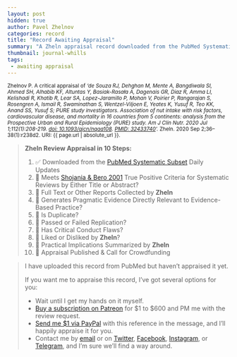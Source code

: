 ```yaml
---
layout: post
hidden: true
author: Pavel Zhelnov
categories: record
title: "Record Awaiting Appraisal"
summary: "A Zheln appraisal record downloaded from the PubMed Systematic Subset daily updates."
thumbnail: journal-whills
tags:
 - awaiting appraisal
---
```


<small id="citation">Zhelnov P. A critical appraisal of _‘de Souza RJ, Dehghan M, Mente A, Bangdiwala SI, Ahmed SH, Alhabib KF, Altuntas Y, Basiak-Rasała A, Dagenais GR, Diaz R, Amma LI, Kelishadi R, Khatib R, Lear SA, Lopez-Jaramillo P, Mohan V, Poirier P, Rangarajan S, Rosengren A, Ismail R, Swaminathan S, Wentzel-Viljoen E, Yeates K, Yusuf R, Teo KK, Anand SS, Yusuf S; PURE study investigators. Association of nut intake with risk factors, cardiovascular disease, and mortality in 16 countries from 5 continents: analysis from the Prospective Urban and Rural Epidemiology (PURE) study. Am J Clin Nutr. 2020 Jul 1;112(1):208-219. [doi: 10.1093/ajcn/nqaa108](https://doi.org/10.1093/ajcn/nqaa108). [PMID: 32433740](https://pubmed.gov/32433740)’._ Zheln. 2020 Sep 2;36–38(1):r238d2. URI: {{ page.url | absolute_url }}.</small>

> **Zheln Review Appraisal in 10 Steps:**
>
> 1. ✅ Downloaded from the [PubMed Systematic Subset](https://github.com/p1m-ortho/qs-global-ortho-search-queries/blob/global-sr-query/README.md) Daily Updates
> 2. 🔄 Meets [Shojania & Bero 2001](https://www.researchgate.net/publication/11820967_Taking_Advantage_of_the_Explosion_of_Systematic_Reviews_An_Efficient_MEDLINE_Search_Strategy) True Positive Criteria for Systematic Reviews by Either Title or Abstract?
> 3. 🔄 Full Text or Other Reports Collected by **Zheln**
> 4. 🔄 Generates Pragmatic Evidence Directly Relevant to Evidence-Based Practice?
> 5. 🔄 Is Duplicate?
> 6. 🔄 Passed or Failed Replication?
> 7. 🔄 Has Critical Conduct Flaws?
> 8. 🔄 Liked or Disliked by **Zheln**?
> 9. 🔄 Practical Implications Summarized by **Zheln**
> 10. 🔄 Appraisal Published & Call for Crowdfunding

> I have uploaded this record from PubMed but haven’t appraised it yet.
>
> If you want me to appraise this record, I’ve got several options for you:
> * Wait until I get my hands on it myself.
> * [Buy a subscription on Patreon](https://patreon.com/zheln) for $1 to $600 and PM me with the review request.
> * [Send me $1 via PayPal](https://paypal.me/pjelnov) with this reference in the message, and I’ll happily appraise it for you.
> * Contact me by [email](mailto:pavel@zheln.com) or on [Twitter](https://twitter.com/drzhelnov), [Facebook](https://facebook.com/drzhelnov), [Instagram](https://instagram.com/igzheln), or [Telegram](https://t.me/drzhelnov), and I’m sure we’ll find a way around.
